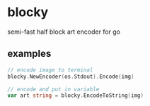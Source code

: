 # blocky

semi-fast half block art encoder for go

## examples

```go
// encode image to terminal
blocky.NewEncoder(os.Stdout).Encode(img)

// encode and put in variable
var art string = blocky.EncodeToString(img)
```